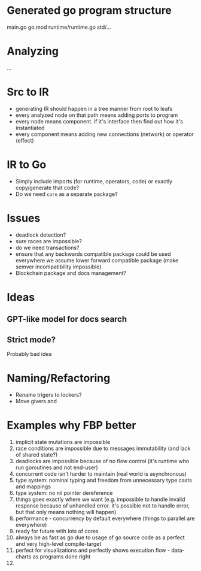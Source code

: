 # Generated go program structure

main.go
go.mod
runtime/runtime.go
std/...

# Analyzing

...

# Src to IR

- generating IR should happen in a tree manner from root to leafs
- every analyzed node on that path means adding ports to program
- every node means component. if it's interface then find out how it's instantiated
- every component means adding new connections (network) or operator (effect)

# IR to Go

- Simply include imports (for runtime, operators, code) or exactly copy/generate that code?
- Do we need `core` as a separate package?

# Issues

- deadlock detection?
- sure races are impossible?
- do we need transactions?
- ensure that any backwards compatible package could be used everywhere we assume lower forward compatible package (make semver incompatibility impossible)
- Blockchain package and docs management?

# Ideas

## GPT-like model for docs search

## Strict mode?

Probably bad idea

# Naming/Refactoring

- Rename trigers to lockers?
- Move givers and

# Examples why FBP better

1. implicit state mutations are impossible
2. race conditions are impossible due to messages immutability (and lack of shared state?)
3. deadlocks are impossible because of no flow control (it's runtime who run goroutines and not end-user)
4. concurrent code isn't harder to maintain (real world is asynchronous)
5. type system: nominal typing and freedom from unnecessary type casts and mappings
6. type system: no nil pointer dereference
7. things goes exactly where we want (e.g. impossible to handle invalid response because of unhandled error. it's possible not to handle error, but that only means nothing will happen)
8. performance - concurrency by default everywhere (things to parallel are everywhere)
9. ready for future with lots of cores
10. always be as fast as go due to usage of go source code as a perfect and very high-level compile-target
11. perfect for visualizations and perfectly shows execution flow - data-charts as programs done right
12.
